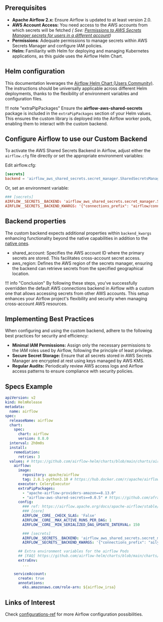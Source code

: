 ## Prerequisites

- **Apache Airflow 2.x:** Ensure Airflow is updated to at least version 2.0.
- **AWS Account Access:** You need access to the AWS accounts from which secrets will be fetched
  _(
  See: [Permissions to AWS Secrets Manager secrets for users in a different account](https://docs.aws.amazon.com/secretsmanager/latest/userguide/auth-and-access_examples_cross.html))_
- **Permissions**: Adequate permissions to manage secrets within AWS Secrets Manager and configure IAM policies.
- **Helm:** Familiarity with Helm for deploying and managing Kubernetes applications, as this guide uses the Airflow
  Helm Chart.

## Helm configuration

This documentation leverages the [Airflow Helm Chart (Users Community)](https://airflow-helm.github.io/charts/). The
instructions should be universally applicable across different Helm deployments, thanks to the flexibility of
environment variables and configuration files.

!!! note "extraPipPackages"
    Ensure the **airflow-aws-shared-secrets** package is included in the `extraPipPackages` section of your Helm values.
    This ensures the custom library is deployed into the Airflow worker pods, enabling them to interact with the custom
    backend.

## Configure Airflow to use our Custom Backend

To activate the AWS Shared Secrets Backend in Airflow, adjust either the `airflow.cfg` file directly or set the
appropriate environment variables:

Edit airflow.cfg:

```toml
[secrets]
backend = 'airflow_aws_shared_secrets.secret_manager.SharedSecretsManagerBackend'
```

Or, set an environment variable:

```toml
### [secrets]
AIRFLOW__SECRETS__BACKEND: 'airflow_aws_shared_secrets.secret_manager.SharedSecretsManagerBackend'
AIRFLOW__SECRETS__BACKEND_KWARGS: '{"connections_prefix": "airflow/connections/", "connections_prefix_shared" : "airflow/connections/shared", "shared_account": "123581321", "aws_region": "eu-central-1"}'
```

## Backend properties

The custom backend expects additional properties within `backend_kwargs` enhancing functionality beyond the native capabilities in addition to
the [native ones](https://airflow.apache.org/docs/apache-airflow-providers-amazon/stable/secrets-backends/aws-secrets-manager.html#aws-secrets-manager-backend).

- shared_account: Specifies the AWS account ID where the primary secrets are stored. This facilitates cross-account secret access.
- aws_region: Defines the AWS region of the secrets manager, ensuring the backend can retrieve secrets from the specified geographical location.

!!! info "Conclusion"
    By following these steps, you've successfully overridden the default AWS connections backend in Airflow with a custom
    one that allows accessing secrets from other AWS accounts.
    This setup enhances your Airflow project's flexibility and security when managing cross-account AWS resources.

## Implementing Best Practices
When configuring and using the custom backend, adhere to the following best practices for security and efficiency:

- **Minimal IAM Permissions:** Assign only the necessary permissions to the IAM roles used by Airflow, following the principle of least privilege.
- **Secure Secret Storage:** Ensure that all secrets stored in AWS Secrets Manager are encrypted at rest using keys managed by AWS KMS.
- **Regular Audits:** Periodically review AWS access logs and Airflow access patterns to ensure compliance with security policies.

## Specs Example

```yaml
apiVersion: v2
kind: HelmRelease
metadata:
  name: airflow
spec:
  releaseName: airflow
  chart:
    spec:
      chart: airflow
      version: 8.8.0
  interval: 2h0m0s
  install:
    remediation:
      retries: 3
  values: # https://github.com/airflow-helm/charts/blob/main/charts/airflow/values.yaml
    airflow:
      image:
        repository: apache/airflow
        tag: 2.8.1-python3.10 # https://hub.docker.com/r/apache/airflow/tags
      executor: CeleryExecutor
      extraPipPackages:
        - "apache-airflow-providers-amazon==8.13.0"
        - "airflow-aws-shared-secrets==0.0.5" # https://github.com/afranzi/airflow-aws-shared-secrets
      config:
        ### ref: https://airflow.apache.org/docs/apache-airflow/stable/configurations-ref.html
        ### [core]
        AIRFLOW__CORE__CHECK_SLAS: 'False'
        AIRFLOW__CORE__MAX_ACTIVE_RUNS_PER_DAG: 1
        AIRFLOW__CORE__MIN_SERIALIZED_DAG_UPDATE_INTERVAL: 150

        ### [secrets]
        AIRFLOW__SECRETS__BACKEND: 'airflow_aws_shared_secrets.secret_manager.SharedSecretsManagerBackend'
        AIRFLOW__SECRETS__BACKEND_KWARGS: '{"connections_prefix": "aily/${tenant_name}/${environment}/airflow", "shared_account": "258781458051", "connections_prefix_shared" : "aily/coreproduct/airflow", "aws_region": "eu-central-1"}'

      ## Extra environment variables for the airflow Pods
      ## [FAQ] https://github.com/airflow-helm/charts/blob/main/charts/airflow/docs/faq/kubernetes/mount-environment-variables.md
      extraEnv:
        ...

    serviceAccount:
      create: true
      annotations:
        eks.amazonaws.com/role-arn: ${airflow_irsa}
```

## Links of Interest

Check [configurations-ref](https://airflow.apache.org/docs/apache-airflow/stable/configurations-ref.html) for more
Airflow configuration possibilities.
